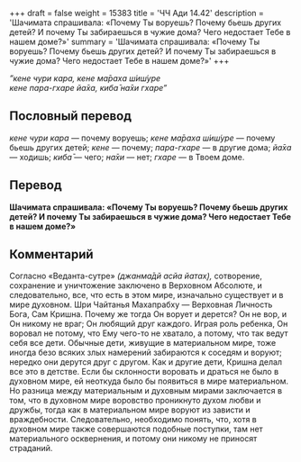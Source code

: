 +++
draft = false
weight = 15383
title = 'ЧЧ Ади 14.42'
description = 'Шачимата спрашивала: «Почему Ты воруешь? Почему бьешь других детей? И почему Ты забираешься в чужие дома? Чего недостает Тебе в нашем доме?»'
summary = 'Шачимата спрашивала: «Почему Ты воруешь? Почему бьешь других детей? И почему Ты забираешься в чужие дома? Чего недостает Тебе в нашем доме?»'
+++

_”кене чури кара, кене ма̄раха ш́иш́уре  
кене пара-гхаре йа̄ха, киба̄ на̄хи гхаре”_

## Пословный перевод

_кене_ _чури_ _кара_ — почему воруешь; _кене_ _ма̄раха_ _ш́иш́уре_ — почему бьешь других детей; _кене_ — почему; _пара_\-_гхаре_ — в другие дома; _йа̄ха_ — ходишь; _киба̄_ — чего; _на̄хи_ — нет; _гхаре_ — в Твоем доме.

## Перевод

**Шачимата спрашивала: «Почему Ты воруешь? Почему бьешь других детей? И почему Ты забираешься в чужие дома? Чего недостает Тебе в нашем доме?»**

## Комментарий

Согласно «Веданта-сутре» _(джанма̄дй асйа йатах̣),_ сотворение, сохранение и уничтожение заключено в Верховном Абсолюте, и следовательно, все, что есть в этом мире, изначально существует и в мире духовном. Шри Чайтанья Махапрабху — Верховная Личность Бога, Сам Кришна. Почему же тогда Он ворует и дерется? Он не вор, и Он никому не враг; Он любящий друг каждого. Играя роль ребенка, Он воровал не потому, что Ему чего-то не хватало, а потому, что так ведут себя все дети. Обычные дети, живущие в материальном мире, тоже иногда безо всяких злых намерений забираются к соседям и воруют; нередко они дерутся друг с другом. Как и другие дети, Кришна делал все это в детстве. Если бы склонности воровать и драться не было в духовном мире, ей неоткуда было бы появиться в мире материальном. Но разница между материальным и духовным мирами заключается в том, что в духовном мире воровство проникнуто духом любви и дружбы, тогда как в материальном мире воруют из зависти и враждебности. Следовательно, необходимо понять, что, хотя в духовном мире также совершаются подобные поступки, там нет материального осквернения, и потому они никому не приносят страданий.
